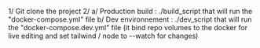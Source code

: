 1/ Git clone the project
2/
  a/ Production build :  ./build_script that will run the "docker-compose.yml" file
  b/ Dev environnement : ./dev_script that will run the "docker-compose.dev.yml" file (it bind repo volumes to the docker for live editing and set tailwind / node to --watch for changes)
